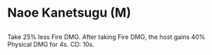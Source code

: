 # Naoe Kanetsugu (M)

## 

Take 25% less Fire DMG. After taking Fire DMG, the host gains 40% Physical DMG for 4s. CD: 10s.